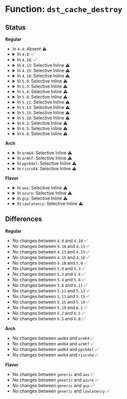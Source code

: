 # Function: <code>dst_cache_destroy</code>

## Status
<b>Regular</b>
<ul>
<li>
In <code>4.4</code>: Absent ⚠️
</li>
<li>
<details>
<summary>In <code>4.8</code>: ✅</summary>

```c
void dst_cache_destroy(struct dst_cache *dst_cache);
```

**Collision:** Unique Global

**Inline:** No

**Transformation:** False

**Instances:**

```
In net/core/dst_cache.c (ffffffff817aada0)
Location: net/core/dst_cache.c:156
Inline: False
Direct callers:
  - net/core/dst.c:dst_destroy
```
**Symbols:**

```
ffffffff817aada0-ffffffff817aae0b: dst_cache_destroy (STB_GLOBAL)
```
</details>
</li>
<li>
<details>
<summary>In <code>4.10</code>: ✅</summary>

```c
void dst_cache_destroy(struct dst_cache *dst_cache);
```

**Collision:** Unique Global

**Inline:** No

**Transformation:** False

**Instances:**

```
In net/core/dst_cache.c (ffffffff817da3c0)
Location: net/core/dst_cache.c:156
Inline: False
Direct callers:
  - net/core/dst.c:dst_destroy
  - net/ipv6/seg6_iptunnel.c:seg6_destroy_state
```
**Symbols:**

```
ffffffff817da3c0-ffffffff817da42d: dst_cache_destroy (STB_GLOBAL)
```
</details>
</li>
<li>
<details>
<summary>In <code>4.13</code>: Selective Inline ⚠️</summary>

```c
void dst_cache_destroy(struct dst_cache *dst_cache);
```

**Collision:** Unique Global

**Inline:** Selective

**Transformation:** False

**Instances:**

```
In net/core/dst_cache.c (ffffffff817f9630)
Location: net/core/dst_cache.c:156
Inline: True
Direct callers:
  - net/core/dst.c:dst_destroy
  - net/ipv6/seg6_iptunnel.c:seg6_destroy_state
```
**Symbols:**

```
ffffffff817f9630-ffffffff817f969d: dst_cache_destroy (STB_GLOBAL)
```
</details>
</li>
<li>
<details>
<summary>In <code>4.15</code>: Selective Inline ⚠️</summary>

```c
void dst_cache_destroy(struct dst_cache *dst_cache);
```

**Collision:** Unique Global

**Inline:** Selective

**Transformation:** False

**Instances:**

```
In net/core/dst_cache.c (ffffffff81876f50)
Location: net/core/dst_cache.c:156
Inline: True
Direct callers:
  - net/core/dst.c:metadata_dst_free_percpu
  - net/core/dst.c:metadata_dst_free
  - net/ipv6/seg6_iptunnel.c:seg6_destroy_state
```
**Symbols:**

```
ffffffff81876f50-ffffffff81876fb4: dst_cache_destroy (STB_GLOBAL)
```
</details>
</li>
<li>
<details>
<summary>In <code>4.18</code>: Selective Inline ⚠️</summary>

```c
void dst_cache_destroy(struct dst_cache *dst_cache);
```

**Collision:** Unique Global

**Inline:** Selective

**Transformation:** False

**Instances:**

```
In net/core/dst_cache.c (ffffffff818c8670)
Location: net/core/dst_cache.c:156
Inline: True
Direct callers:
  - net/core/dst.c:metadata_dst_free_percpu
  - net/core/dst.c:metadata_dst_free
  - net/ipv6/seg6_iptunnel.c:seg6_destroy_state
```
**Symbols:**

```
ffffffff818c8670-ffffffff818c86d3: dst_cache_destroy (STB_GLOBAL)
```
</details>
</li>
<li>
<details>
<summary>In <code>5.0</code>: Selective Inline ⚠️</summary>

```c
void dst_cache_destroy(struct dst_cache *dst_cache);
```

**Collision:** Unique Global

**Inline:** Selective

**Transformation:** False

**Instances:**

```
In net/core/dst_cache.c (ffffffff818f35a0)
Location: net/core/dst_cache.c:156
Inline: True
Direct callers:
  - net/core/dst.c:metadata_dst_free_percpu
  - net/core/dst.c:metadata_dst_free
  - net/ipv6/seg6_iptunnel.c:seg6_destroy_state
```
**Symbols:**

```
ffffffff818f35a0-ffffffff818f3603: dst_cache_destroy (STB_GLOBAL)
```
</details>
</li>
<li>
<details>
<summary>In <code>5.3</code>: Selective Inline ⚠️</summary>

```c
void dst_cache_destroy(struct dst_cache *dst_cache);
```

**Collision:** Unique Global

**Inline:** Selective

**Transformation:** False

**Instances:**

```
In net/core/dst_cache.c (ffffffff81945a30)
Location: net/core/dst_cache.c:152
Inline: True
Direct callers:
  - net/core/dst.c:metadata_dst_free_percpu
  - net/core/dst.c:metadata_dst_free
  - net/ipv4/ip_tunnel_core.c:ip_tun_destroy_state
  - net/ipv6/seg6_iptunnel.c:seg6_destroy_state
```
**Symbols:**

```
ffffffff81945a30-ffffffff81945a8d: dst_cache_destroy (STB_GLOBAL)
```
</details>
</li>
<li>
<details>
<summary>In <code>5.4</code>: Selective Inline ⚠️</summary>

```c
void dst_cache_destroy(struct dst_cache *dst_cache);
```

**Collision:** Unique Global

**Inline:** Selective

**Transformation:** False

**Instances:**

```
In net/core/dst_cache.c (ffffffff8197aa50)
Location: net/core/dst_cache.c:152
Inline: True
Direct callers:
  - net/core/dst.c:metadata_dst_free_percpu
  - net/core/dst.c:metadata_dst_free
  - net/ipv4/ip_tunnel_core.c:ip_tun_destroy_state
  - net/ipv6/seg6_iptunnel.c:seg6_destroy_state
```
**Symbols:**

```
ffffffff8197aa50-ffffffff8197aaad: dst_cache_destroy (STB_GLOBAL)
```
</details>
</li>
<li>
<details>
<summary>In <code>5.8</code>: Selective Inline ⚠️</summary>

```c
void dst_cache_destroy(struct dst_cache *dst_cache);
```

**Collision:** Unique Global

**Inline:** Selective

**Transformation:** False

**Instances:**

```
In net/core/dst_cache.c (ffffffff81a4ff10)
Location: net/core/dst_cache.c:152
Inline: True
Direct callers:
  - net/core/dst.c:metadata_dst_free_percpu
  - net/core/dst.c:dst_destroy
  - net/ipv4/ip_tunnel_core.c:ip_tun_destroy_state
  - net/ipv6/seg6_iptunnel.c:seg6_destroy_state
```
**Symbols:**

```
ffffffff81a4ff10-ffffffff81a4ff6d: dst_cache_destroy (STB_GLOBAL)
```
</details>
</li>
<li>
<details>
<summary>In <code>5.11</code>: Selective Inline ⚠️</summary>

```c
void dst_cache_destroy(struct dst_cache *dst_cache);
```

**Collision:** Unique Global

**Inline:** Selective

**Transformation:** False

**Instances:**

```
In net/core/dst_cache.c (ffffffff81a55f50)
Location: net/core/dst_cache.c:152
Inline: True
Direct callers:
  - net/core/dst.c:metadata_dst_free_percpu
  - net/core/dst.c:dst_destroy
  - net/ipv4/ip_tunnel_core.c:ip_tun_destroy_state
  - net/ipv6/seg6_iptunnel.c:seg6_destroy_state
```
**Symbols:**

```
ffffffff81a55f50-ffffffff81a55fad: dst_cache_destroy (STB_GLOBAL)
```
</details>
</li>
<li>
<details>
<summary>In <code>5.13</code>: Selective Inline ⚠️</summary>

```c
void dst_cache_destroy(struct dst_cache *dst_cache);
```

**Collision:** Unique Global

**Inline:** Selective

**Transformation:** False

**Instances:**

```
In net/core/dst_cache.c (ffffffff81a38f60)
Location: net/core/dst_cache.c:152
Inline: True
Direct callers:
  - net/core/dst.c:metadata_dst_free_percpu
  - net/core/dst.c:dst_destroy
  - net/ipv4/ip_tunnel_core.c:ip_tun_destroy_state
  - net/ipv6/seg6_iptunnel.c:seg6_destroy_state
```
**Symbols:**

```
ffffffff81a38f60-ffffffff81a38fbd: dst_cache_destroy (STB_GLOBAL)
```
</details>
</li>
<li>
<details>
<summary>In <code>5.15</code>: Selective Inline ⚠️</summary>

```c
void dst_cache_destroy(struct dst_cache *dst_cache);
```

**Collision:** Unique Global

**Inline:** Selective

**Transformation:** False

**Instances:**

```
In net/core/dst_cache.c (ffffffff81aeef20)
Location: net/core/dst_cache.c:152
Inline: True
Direct callers:
  - net/core/dst.c:metadata_dst_free_percpu
  - net/core/dst.c:dst_destroy
  - net/ipv4/ip_tunnel_core.c:ip_tun_destroy_state
  - net/ipv6/seg6_iptunnel.c:seg6_destroy_state
```
**Symbols:**

```
ffffffff81aeef20-ffffffff81aeef9f: dst_cache_destroy (STB_GLOBAL)
```
</details>
</li>
<li>
<details>
<summary>In <code>5.19</code>: Selective Inline ⚠️</summary>

```c
void dst_cache_destroy(struct dst_cache *dst_cache);
```

**Collision:** Unique Global

**Inline:** Selective

**Transformation:** False

**Instances:**

```
In net/core/dst_cache.c (ffffffff81c71ed0)
Location: net/core/dst_cache.c:152
Inline: True
Direct callers:
  - net/core/dst.c:metadata_dst_free_percpu
  - net/core/dst.c:dst_destroy
  - net/ipv4/ip_tunnel_core.c:ip_tun_destroy_state
  - net/ipv6/seg6_iptunnel.c:seg6_destroy_state
  - net/ipv6/ioam6_iptunnel.c:ioam6_destroy_state
```
**Symbols:**

```
ffffffff81c71ed0-ffffffff81c71f58: dst_cache_destroy (STB_GLOBAL)
```
</details>
</li>
<li>
<details>
<summary>In <code>6.2</code>: Selective Inline ⚠️</summary>

```c
void dst_cache_destroy(struct dst_cache *dst_cache);
```

**Collision:** Unique Global

**Inline:** Selective

**Transformation:** False

**Instances:**

```
In net/core/dst_cache.c (ffffffff81e2a010)
Location: net/core/dst_cache.c:152
Inline: True
Direct callers:
  - net/core/dst.c:metadata_dst_free_percpu
  - net/core/dst.c:dst_destroy
  - net/ipv4/ip_tunnel_core.c:ip_tun_destroy_state
  - net/ipv6/seg6_iptunnel.c:seg6_destroy_state
  - net/ipv6/ioam6_iptunnel.c:ioam6_destroy_state
```
**Symbols:**

```
ffffffff81e2a010-ffffffff81e2a0ae: dst_cache_destroy (STB_GLOBAL)
```
</details>
</li>
<li>
<details>
<summary>In <code>6.5</code>: Selective Inline ⚠️</summary>

```c
void dst_cache_destroy(struct dst_cache *dst_cache);
```

**Collision:** Unique Global

**Inline:** Selective

**Transformation:** False

**Instances:**

```
In net/core/dst_cache.c (ffffffff81e9f680)
Location: net/core/dst_cache.c:152
Inline: True
Direct callers:
  - net/core/dst.c:metadata_dst_free_percpu
  - net/core/dst.c:dst_destroy
  - net/ipv4/ip_tunnel_core.c:ip_tun_destroy_state
  - net/ipv6/seg6_iptunnel.c:seg6_destroy_state
  - net/ipv6/ioam6_iptunnel.c:ioam6_destroy_state
```
**Symbols:**

```
ffffffff81e9f680-ffffffff81e9f71e: dst_cache_destroy (STB_GLOBAL)
```
</details>
</li>
<li>
<details>
<summary>In <code>6.8</code>: Selective Inline ⚠️</summary>

```c
void dst_cache_destroy(struct dst_cache *dst_cache);
```

**Collision:** Unique Global

**Inline:** Selective

**Transformation:** False

**Instances:**

```
In net/core/dst_cache.c (ffffffff81f61df0)
Location: net/core/dst_cache.c:152
Inline: True
Direct callers:
  - net/core/dst.c:metadata_dst_free_percpu
  - net/core/dst.c:dst_destroy
  - net/ipv4/ip_tunnel_core.c:ip_tun_destroy_state
  - net/ipv6/seg6_iptunnel.c:seg6_destroy_state
  - net/ipv6/ioam6_iptunnel.c:ioam6_destroy_state
```
**Symbols:**

```
ffffffff81f61df0-ffffffff81f61e8e: dst_cache_destroy (STB_GLOBAL)
```
</details>
</li>
</ul>
<b>Arch</b>
<ul>
<li>
<details>
<summary>In <code>arm64</code>: Selective Inline ⚠️</summary>

```c
void dst_cache_destroy(struct dst_cache *dst_cache);
```

**Collision:** Unique Global

**Inline:** Selective

**Transformation:** False

**Instances:**

```
In net/core/dst_cache.c (ffff800010c21f58)
Location: net/core/dst_cache.c:152
Inline: True
Direct callers:
  - net/core/dst.c:metadata_dst_free_percpu
  - net/core/dst.c:metadata_dst_free
  - net/ipv4/ip_tunnel_core.c:ip_tun_destroy_state
  - net/ipv6/seg6_iptunnel.c:seg6_destroy_state
```
**Symbols:**

```
ffff800010c21f58-ffff800010c21fec: dst_cache_destroy (STB_GLOBAL)
```
</details>
</li>
<li>
<details>
<summary>In <code>armhf</code>: Selective Inline ⚠️</summary>

```c
void dst_cache_destroy(struct dst_cache *dst_cache);
```

**Collision:** Unique Global

**Inline:** Selective

**Transformation:** False

**Instances:**

```
In net/core/dst_cache.c (c0d39338)
Location: net/core/dst_cache.c:152
Inline: True
Direct callers:
  - net/core/dst.c:metadata_dst_free_percpu
  - net/core/dst.c:metadata_dst_free
  - net/ipv4/ip_tunnel_core.c:ip_tun_destroy_state
  - net/ipv6/seg6_iptunnel.c:seg6_destroy_state
```
**Symbols:**

```
c0d39338-c0d393b8: dst_cache_destroy (STB_GLOBAL)
```
</details>
</li>
<li>
<details>
<summary>In <code>ppc64el</code>: Selective Inline ⚠️</summary>

```c
void dst_cache_destroy(struct dst_cache *dst_cache);
```

**Collision:** Unique Global

**Inline:** Selective

**Transformation:** False

**Instances:**

```
In net/core/dst_cache.c (c000000000d14560)
Location: net/core/dst_cache.c:152
Inline: True
Direct callers:
  - net/core/dst.c:metadata_dst_free_percpu
  - net/core/dst.c:metadata_dst_free
  - net/ipv4/ip_tunnel_core.c:ip_tun_destroy_state
  - net/ipv6/seg6_iptunnel.c:seg6_destroy_state
```
**Symbols:**

```
c000000000d14560-c000000000d14630: dst_cache_destroy (STB_GLOBAL)
```
</details>
</li>
<li>
<details>
<summary>In <code>riscv64</code>: Selective Inline ⚠️</summary>

```c
void dst_cache_destroy(struct dst_cache *dst_cache);
```

**Collision:** Unique Global

**Inline:** Selective

**Transformation:** False

**Instances:**

```
In net/core/dst_cache.c (ffffffe00079ac04)
Location: net/core/dst_cache.c:152
Inline: True
Direct callers:
  - net/core/dst.c:metadata_dst_free_percpu
  - net/core/dst.c:metadata_dst_free
  - net/ipv4/ip_tunnel_core.c:ip_tun_destroy_state
  - net/ipv6/seg6_iptunnel.c:seg6_destroy_state
```
**Symbols:**

```
ffffffe00079ac04-ffffffe00079ac94: dst_cache_destroy (STB_GLOBAL)
```
</details>
</li>
</ul>
<b>Flavor</b>
<ul>
<li>
<details>
<summary>In <code>aws</code>: Selective Inline ⚠️</summary>

```c
void dst_cache_destroy(struct dst_cache *dst_cache);
```

**Collision:** Unique Global

**Inline:** Selective

**Transformation:** False

**Instances:**

```
In net/core/dst_cache.c (ffffffff8191a8c0)
Location: net/core/dst_cache.c:152
Inline: True
Direct callers:
  - net/core/dst.c:metadata_dst_free_percpu
  - net/core/dst.c:metadata_dst_free
  - net/ipv4/ip_tunnel_core.c:ip_tun_destroy_state
  - net/ipv6/seg6_iptunnel.c:seg6_destroy_state
```
**Symbols:**

```
ffffffff8191a8c0-ffffffff8191a91d: dst_cache_destroy (STB_GLOBAL)
```
</details>
</li>
<li>
<details>
<summary>In <code>azure</code>: Selective Inline ⚠️</summary>

```c
void dst_cache_destroy(struct dst_cache *dst_cache);
```

**Collision:** Unique Global

**Inline:** Selective

**Transformation:** False

**Instances:**

```
In net/core/dst_cache.c (ffffffff818d4670)
Location: net/core/dst_cache.c:152
Inline: True
Direct callers:
  - drivers/net/vxlan.c:vxlan_dst_free
  - drivers/net/vxlan.c:__vxlan_fdb_free
  - net/core/dst.c:metadata_dst_free_percpu
  - net/core/dst.c:metadata_dst_free
  - net/ipv4/ip_tunnel_core.c:ip_tun_destroy_state
  - net/ipv4/ip_tunnel.c:ip_tunnel_init
  - net/ipv4/ip_tunnel.c:ip_tunnel_dev_free
  - net/ipv6/seg6_iptunnel.c:seg6_destroy_state
```
**Symbols:**

```
ffffffff818d4670-ffffffff818d46cd: dst_cache_destroy (STB_GLOBAL)
```
</details>
</li>
<li>
<details>
<summary>In <code>gcp</code>: Selective Inline ⚠️</summary>

```c
void dst_cache_destroy(struct dst_cache *dst_cache);
```

**Collision:** Unique Global

**Inline:** Selective

**Transformation:** False

**Instances:**

```
In net/core/dst_cache.c (ffffffff8196ba50)
Location: net/core/dst_cache.c:152
Inline: True
Direct callers:
  - net/core/dst.c:metadata_dst_free_percpu
  - net/core/dst.c:metadata_dst_free
  - net/ipv4/ip_tunnel_core.c:ip_tun_destroy_state
  - net/ipv6/seg6_iptunnel.c:seg6_destroy_state
```
**Symbols:**

```
ffffffff8196ba50-ffffffff8196baad: dst_cache_destroy (STB_GLOBAL)
```
</details>
</li>
<li>
<details>
<summary>In <code>lowlatency</code>: Selective Inline ⚠️</summary>

```c
void dst_cache_destroy(struct dst_cache *dst_cache);
```

**Collision:** Unique Global

**Inline:** Selective

**Transformation:** False

**Instances:**

```
In net/core/dst_cache.c (ffffffff8198ded0)
Location: net/core/dst_cache.c:152
Inline: True
Direct callers:
  - net/core/dst.c:metadata_dst_free_percpu
  - net/core/dst.c:metadata_dst_free
  - net/ipv4/ip_tunnel_core.c:ip_tun_destroy_state
  - net/ipv6/seg6_iptunnel.c:seg6_destroy_state
```
**Symbols:**

```
ffffffff8198ded0-ffffffff8198df2d: dst_cache_destroy (STB_GLOBAL)
```
</details>
</li>
</ul>

## Differences
<b>Regular</b>
<ul>
<li>
No changes between <code>4.8</code> and <code>4.10</code> ✅
</li>
<li>
No changes between <code>4.10</code> and <code>4.13</code> ✅
</li>
<li>
No changes between <code>4.13</code> and <code>4.15</code> ✅
</li>
<li>
No changes between <code>4.15</code> and <code>4.18</code> ✅
</li>
<li>
No changes between <code>4.18</code> and <code>5.0</code> ✅
</li>
<li>
No changes between <code>5.0</code> and <code>5.3</code> ✅
</li>
<li>
No changes between <code>5.3</code> and <code>5.4</code> ✅
</li>
<li>
No changes between <code>5.4</code> and <code>5.8</code> ✅
</li>
<li>
No changes between <code>5.8</code> and <code>5.11</code> ✅
</li>
<li>
No changes between <code>5.11</code> and <code>5.13</code> ✅
</li>
<li>
No changes between <code>5.13</code> and <code>5.15</code> ✅
</li>
<li>
No changes between <code>5.15</code> and <code>5.19</code> ✅
</li>
<li>
No changes between <code>5.19</code> and <code>6.2</code> ✅
</li>
<li>
No changes between <code>6.2</code> and <code>6.5</code> ✅
</li>
<li>
No changes between <code>6.5</code> and <code>6.8</code> ✅
</li>
</ul>
<b>Arch</b>
<ul>
<li>
No changes between <code>amd64</code> and <code>arm64</code> ✅
</li>
<li>
No changes between <code>amd64</code> and <code>armhf</code> ✅
</li>
<li>
No changes between <code>amd64</code> and <code>ppc64el</code> ✅
</li>
<li>
No changes between <code>amd64</code> and <code>riscv64</code> ✅
</li>
</ul>
<b>Flavor</b>
<ul>
<li>
No changes between <code>generic</code> and <code>aws</code> ✅
</li>
<li>
No changes between <code>generic</code> and <code>azure</code> ✅
</li>
<li>
No changes between <code>generic</code> and <code>gcp</code> ✅
</li>
<li>
No changes between <code>generic</code> and <code>lowlatency</code> ✅
</li>
</ul>

